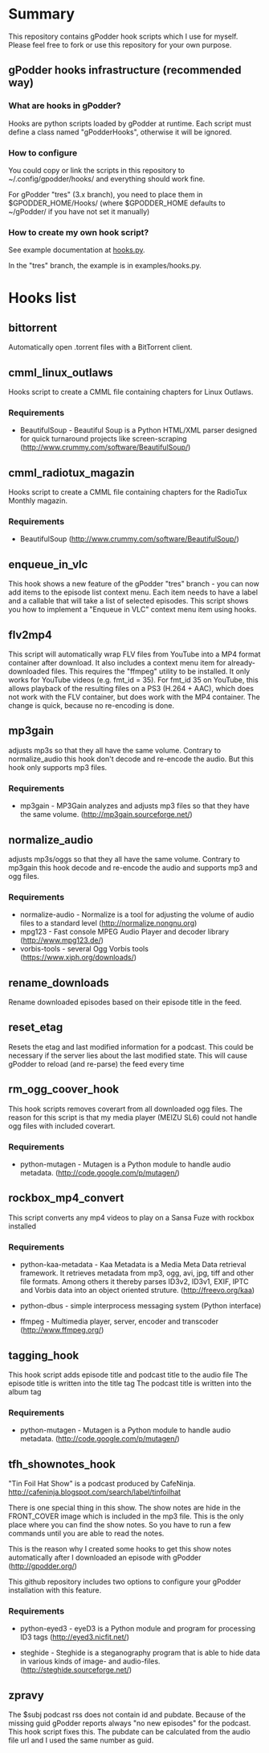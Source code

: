 # Summary

This repository contains gPodder hook scripts which I use for myself. Please feel free to fork or use this repository for your own purpose.

## gPodder hooks infrastructure (recommended way)

### What are hooks in gPodder?

Hooks are python scripts loaded by gPodder at runtime. Each script must define a class named "gPodderHooks", otherwise it will be ignored.

### How to configure

You could copy or link the scripts in this repository to ~/.config/gpodder/hooks/ and everything should work fine.

For gPodder "tres" (3.x branch), you need to place them in $GPODDER_HOME/Hooks/ (where $GPODDER_HOME defaults to ~/gPodder/ if you have not set it manually)

### How to create my own hook script?

See example documentation at [hooks.py](http://repo.or.cz/w/gpodder.git/blob/HEAD:/doc/dev/examples/hooks.py).

In the "tres" branch, the example is in examples/hooks.py.

# Hooks list


## bittorrent

Automatically open .torrent files with a BitTorrent client.


## cmml_linux_outlaws

Hooks script to create a CMML file containing chapters for Linux Outlaws.

### Requirements

- BeautifulSoup - Beautiful Soup is a Python HTML/XML parser designed for quick turnaround projects like screen-scraping (http://www.crummy.com/software/BeautifulSoup/)

   
## cmml_radiotux_magazin

Hooks script to create a CMML file containing chapters for the RadioTux Monthly magazin.

### Requirements

- BeautifulSoup (http://www.crummy.com/software/BeautifulSoup/)


## enqueue_in_vlc

This hook shows a new feature of the gPodder "tres" branch - you can now add
items to the episode list context menu. Each item needs to have a label and
a callable that will take a list of selected episodes. This script shows you
how to implement a "Enqueue in VLC" context menu item using hooks.


## flv2mp4

This script will automatically wrap FLV files from YouTube into a MP4 format
container after download. It also includes a context menu item for already-
downloaded files. This requires the "ffmpeg" utility to be installed. It only
works for YouTube videos (e.g. fmt_id = 35). For fmt_id 35 on YouTube, this
allows playback of the resulting files on a PS3 (H.264 + AAC), which does not
work with the FLV container, but does work with the MP4 container. The change
is quick, because no re-encoding is done.


## mp3gain

adjusts mp3s so that they all have the same volume. Contrary to normalize_audio this hook don't decode and re-encode the audio. But this hook only supports mp3 files.

### Requirements

- mp3gain - MP3Gain analyzes and adjusts mp3 files so that they have the same volume. (http://mp3gain.sourceforge.net/)


## normalize_audio

adjusts mp3s/oggs so that they all have the same volume. Contrary to mp3gain this hook decode and re-encode the audio and supports mp3 and ogg files.

### Requirements

- normalize-audio - Normalize is a tool for adjusting the volume of audio files to a standard level (http://normalize.nongnu.org)
- mpg123 - Fast console MPEG Audio Player and decoder library (http://www.mpg123.de/)
- vorbis-tools - several Ogg Vorbis tools (https://www.xiph.org/downloads/)


## rename_downloads

Rename downloaded episodes based on their episode title in the feed.  


## reset_etag

Resets the etag and last modified information for a podcast. This could be necessary if the server lies about the last modified state.
This will cause gPodder to reload (and re-parse) the feed every time 


## rm_ogg_coover_hook

This hook scripts removes coverart from all downloaded ogg files.
The reason for this script is that my media player (MEIZU SL6) could not handle ogg files with included coverart. 

### Requirements

- python-mutagen - Mutagen is a Python module to handle audio metadata. (http://code.google.com/p/mutagen/)


## rockbox_mp4_convert

This script converts any mp4 videos to play on a Sansa Fuze with rockbox installed

### Requirements

- python-kaa-metadata - Kaa Metadata is a Media Meta Data retrieval framework. It retrieves metadata from mp3, ogg, avi, jpg, tiff and other file formats. Among others it thereby parses ID3v2, ID3v1, EXIF, IPTC and Vorbis data into an object oriented struture. (http://freevo.org/kaa)

- python-dbus - simple interprocess messaging system (Python interface)

- ffmpeg - Multimedia player, server, encoder and transcoder (http://www.ffmpeg.org/)


## tagging_hook

This hook script adds episode title and podcast title to the audio file
The episode title is written into the title tag
The podcast title is written into the album tag

### Requirements

- python-mutagen - Mutagen is a Python module to handle audio metadata. (http://code.google.com/p/mutagen/)


## tfh_shownotes_hook

"Tin Foil Hat Show" is a podcast produced by CafeNinja.
http://cafeninja.blogspot.com/search/label/tinfoilhat

There is one special thing in this show. The show notes are hide in the FRONT_COVER image which is included in the mp3 file. This is the only place where you can find the show notes. So you have to run a few commands until you are able to read the notes.

This is the reason why I created some hooks to get this show notes automatically after I downloaded an episode with gPodder (http://gpodder.org/)

This github repository includes two options to configure your gPodder installation with this feature.

### Requirements

- python-eyed3 - eyeD3 is a Python module and program for processing ID3 tags (http://eyed3.nicfit.net/)

- steghide - Steghide is a steganography program that is able to hide data in various kinds of image- and audio-files. (http://steghide.sourceforge.net/)


## zpravy

The $subj podcast rss does not contain id and pubdate. Because of the missing guid gPodder reports always "no new episodes" for the podcast. 
This hook script fixes this. The pubdate can be calculated from the audio file url and I used the same number as guid.
